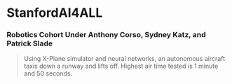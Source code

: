 # StanfordAI4ALL
### Robotics Cohort Under Anthony Corso, Sydney Katz, and Patrick Slade

> Using X-Plane simulator and neural networks, an autonomous aircraft taxis down a runway and lifts off. Highest air time tested is 1 minute and 50 seconds. 
